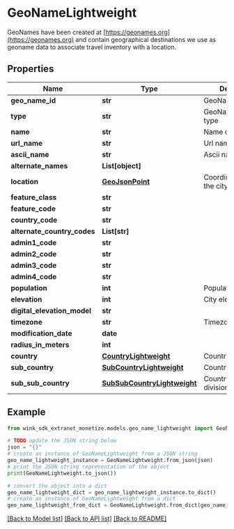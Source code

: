 # GeoNameLightweight

GeoNames have been created at [https://geonames.org](https://geonames.org) and contain geographical destinations we use as geoname data to associate travel inventory with a location.

## Properties

Name | Type | Description | Notes
------------ | ------------- | ------------- | -------------
**geo_name_id** | **str** | GeoName identifier | [optional] 
**type** | **str** | GeoNameLightweight type | [optional] 
**name** | **str** | Name of city | [optional] 
**url_name** | **str** | Url name | [optional] 
**ascii_name** | **str** | Ascii name of city | [optional] 
**alternate_names** | **List[object]** |  | [optional] 
**location** | [**GeoJsonPoint**](GeoJsonPoint.md) | Coordinate points of the city | [optional] 
**feature_class** | **str** |  | [optional] 
**feature_code** | **str** |  | [optional] 
**country_code** | **str** |  | [optional] 
**alternate_country_codes** | **List[str]** |  | [optional] 
**admin1_code** | **str** |  | [optional] 
**admin2_code** | **str** |  | [optional] 
**admin3_code** | **str** |  | [optional] 
**admin4_code** | **str** |  | [optional] 
**population** | **int** | Population of the city | [optional] 
**elevation** | **int** | City elevation | [optional] 
**digital_elevation_model** | **str** |  | [optional] 
**timezone** | **str** | Timezone | [optional] 
**modification_date** | **date** |  | [optional] 
**radius_in_meters** | **int** |  | [optional] 
**country** | [**CountryLightweight**](CountryLightweight.md) | Country | [optional] 
**sub_country** | [**SubCountryLightweight**](SubCountryLightweight.md) | Country sub division | [optional] 
**sub_sub_country** | [**SubSubCountryLightweight**](SubSubCountryLightweight.md) | Country sub sub division | [optional] 

## Example

```python
from wink_sdk_extranet_monetize.models.geo_name_lightweight import GeoNameLightweight

# TODO update the JSON string below
json = "{}"
# create an instance of GeoNameLightweight from a JSON string
geo_name_lightweight_instance = GeoNameLightweight.from_json(json)
# print the JSON string representation of the object
print(GeoNameLightweight.to_json())

# convert the object into a dict
geo_name_lightweight_dict = geo_name_lightweight_instance.to_dict()
# create an instance of GeoNameLightweight from a dict
geo_name_lightweight_from_dict = GeoNameLightweight.from_dict(geo_name_lightweight_dict)
```
[[Back to Model list]](../README.md#documentation-for-models) [[Back to API list]](../README.md#documentation-for-api-endpoints) [[Back to README]](../README.md)


